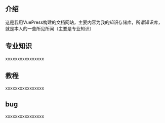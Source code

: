 ## 介绍

这是我用VuePress构建的文档网站，主要内容为我的知识存储库，所谓知识库，就是本人的一些所见所闻（主要是专业知识）


## 专业知识

xxxxxxxxxxxxxxxx


## 教程

xxxxxxxxxxxxxxxx


## bug

xxxxxxxxxxxxxxxx